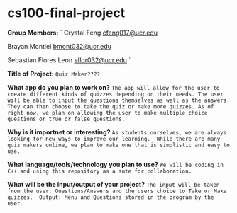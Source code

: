 # cs100-final-project

**Group Members:**
`
Crystal Feng            cfeng017@ucr.edu

Brayan Montiel          bmont032@ucr.edu

Sebastian Flores Leon   sflor032@ucr.edu
`

**Title of Project:** 
`
Quiz Maker????
`

**What app do you plan to work on?**
`
The app will allow for the user to create different kinds of quizzes depending on their needs.
The user will be able to input the questions themselves as well as the answers.
They can then choose to take the quiz or make more quizzes.
As of right now, we plan on allowing the user to make multiple choice questions or true or false questions.
`

**Why is it importnet or interesting?**
`
As students ourselves, we are always looking for new ways to improve our learning. 
While there are many quiz makers online, we plan to make one that is simplistic and easy to use. 
`

**What language/tools/technology you plan to use?**
`
We will be coding in C++ and using this repository as a sute for collaboration.
`

**What will be the input/output of your project?**
`
The input will be taken from the user: Questions/Answers and the users choice to Take or Make quizzes. 
Output: Menu and Questions stored in the program by the user.
`
